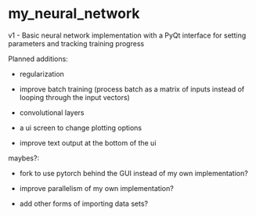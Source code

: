 # my_neural_network

v1 - Basic neural network implementation with a PyQt interface for setting parameters and tracking training progress

Planned additions:

- regularization

- improve batch training (process batch as a matrix of inputs instead of looping through the input vectors)

- convolutional layers

- a ui screen to change plotting options

- improve text output at the bottom of the ui

maybes?:

- fork to use pytorch behind the GUI instead of my own implementation?

- improve parallelism of my own implementation?

- add other forms of importing data sets?